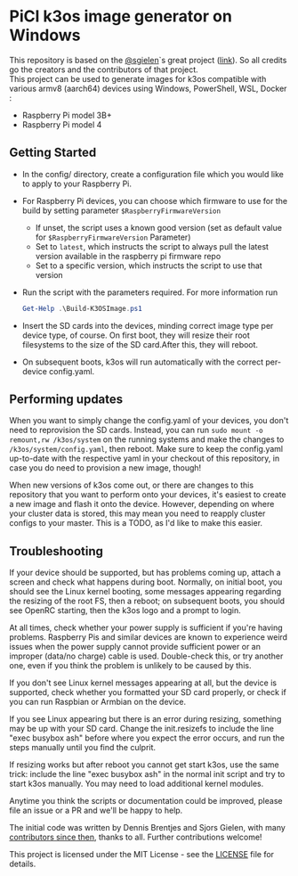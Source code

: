 # PiCl k3os image generator on Windows

This repository is based on the [@sgielen](https://github.com/sgielen)`s great project ([link](https://github.com/sgielen/picl-k3os-image-generator)). So all credits go the creators and the contributors of that project.<br>
This project can be used to generate images for k3os compatible with various armv8 (aarch64) devices using Windows, PowerShell, WSL, Docker :

- Raspberry Pi model 3B+
- Raspberry Pi model 4

## Getting Started

- In the config/ directory, create a configuration file which you would like to apply to your Raspberry Pi.
- For Raspberry Pi devices, you can choose which firmware to use for the build by setting parameter `$RaspberryFirmwareVersion`
  - If unset, the script uses a known good version (set as default value for `$RaspberryFirmwareVersion` Parameter)
  - Set to `latest`, which instructs the script to always pull the latest version available in the raspberry pi firmware repo
  - Set to a specific version, which instructs the script to use that version
- Run the script with the parameters required. For more information run

  ```powershell
  Get-Help .\Build-K3OSImage.ps1
  ```

- Insert the SD cards into the devices, minding correct image type per device type, of course. On first boot, they will resize their root filesystems to the size of the SD card.After this, they will reboot.
- On subsequent boots, k3os will run automatically with the correct per-device config.yaml.

## Performing updates

When you want to simply change the config.yaml of your devices, you don't need to reprovision the SD cards. Instead, you can
run `sudo mount -o remount,rw /k3os/system` on the running systems and make the changes to `/k3os/system/config.yaml`, then
reboot. Make sure to keep the config.yaml up-to-date with the respective yaml in your checkout of this repository, in case
you do need to provision a new image, though!

When new versions of k3os come out, or there are changes to this repository that you want to perform onto your devices, it's
easiest to create a new image and flash it onto the device. However, depending on where your cluster data is stored, this may
mean you need to reapply cluster configs to your master. This is a TODO, as I'd like to make this easier.

## Troubleshooting

If your device should be supported, but has problems coming up, attach a screen and check what happens during boot. Normally,
on initial boot, you should see the Linux kernel booting, some messages appearing regarding the resizing of the root FS, then
a reboot; on subsequent boots, you should see OpenRC starting, then the k3os logo and a prompt to login.

At all times, check whether your power supply is sufficient if you're having problems. Raspberry Pis and similar devices are
known to experience weird issues when the power supply cannot provide sufficient power or an improper (data/no charge) cable
is used. Double-check this, or try another one, even if you think the problem is unlikely to be caused by this.

If you don't see Linux kernel messages appearing at all, but the device is supported, check whether you formatted your SD card properly, or check if you can run Raspbian or Armbian on the device.

If you see Linux appearing but there is an error during resizing, something may be up with your SD card. Change the
init.resizefs to include the line "exec busybox ash" before where you expect the error occurs, and run the steps manually
until you find the culprit.

If resizing works but after reboot you cannot get start k3os, use the same trick: include the line "exec busybox ash" in
the normal init script and try to start k3os manually. You may need to load additional kernel modules.

Anytime you think the scripts or documentation could be improved, please file an issue or a PR and we'll be happy to help.

The initial code was written by Dennis Brentjes and Sjors Gielen, with many
[contributors since then](https://github.com/sgielen/picl-k3os-image-generator/graphs/contributors),
thanks to all. Further contributions welcome!

This project is licensed under the MIT License - see the [LICENSE](LICENSE) file for details.
